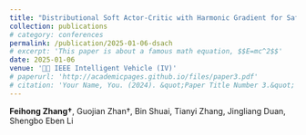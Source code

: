 ```yaml
---
title: "Distributional Soft Actor-Critic with Harmonic Gradient for Safe and Efficient Autonomous Driving in Multi-lane Scenarios"
collection: publications
# category: conferences
permalink: /publication/2025-01-06-dsach
# excerpt: 'This paper is about a famous math equation, $$E=mc^2$$'
date: 2025-01-06
venue: '🚗🧠 IEEE Intelligent Vehicle (IV)'
# paperurl: 'http://academicpages.github.io/files/paper3.pdf'
# citation: 'Your Name, You. (2024). &quot;Paper Title Number 3.&quot; <i>GitHub Journal of Bugs</i>. 1(3).'
---
```


**Feihong Zhang†**, Guojian Zhan†, Bin Shuai, Tianyi Zhang, Jingliang Duan, Shengbo Eben Li
